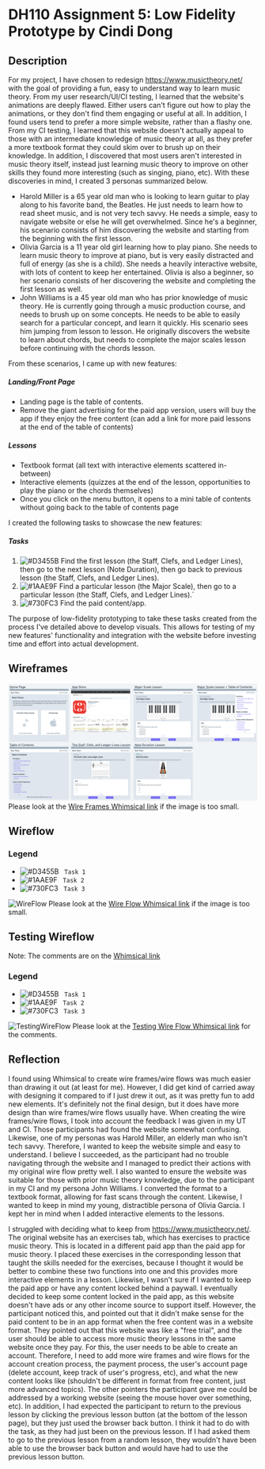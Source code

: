 # DH110 Assignment 5: Low Fidelity Prototype by Cindi Dong
## Description
For my project, I have chosen to redesign https://www.musictheory.net/ with the goal of providing a fun, easy to understand way to learn music theory. From my user research/UI/CI testing, I learned that the website's animations are deeply flawed. Either users can't figure out how to play the animations, or they don't find them engaging or useful at all. In addition, I found users tend to prefer a more simple website, rather than a flashy one. From my CI testing, I learned that this website doesn't actually appeal to those with an intermediate knowledge of music theory at all, as they prefer a more textbook format they could skim over to brush up on their knowledge. In addition, I discovered that most users aren't interested in music theory itself, instead just learning music theory to improve on other skills they found more interesting (such as singing, piano, etc). With these discoveries in mind, I created 3 personas summarized below.
- Harold Miller is a 65 year old man who is looking to learn guitar to play along to his favorite band, the Beatles. He just needs to learn how to read sheet music, and is not very tech savvy. He needs a simple, easy to navigate website or else he will get overwhelmed. Since he's a beginner, his scenario consists of him discovering the website and starting from the beginning with the first lesson.
- Olivia Garcia is a 11 year old girl learning how to play piano. She needs to learn music theory to improve at piano, but is very easily distracted and full of energy (as she is a child). She needs a heavily interactive website, with lots of content to keep her entertained. Olivia is also a beginner, so her scenario consists of her discovering the website and completing the first lesson as well.
- John Williams is a 45 year old man who has prior knowledge of music theory. He is currently going through a music production course, and needs to brush up on some concepts. He needs to be able to easily search for a particular concept, and learn it quickly. His scenario sees him jumping from lesson to lesson. He originally discovers the website to learn about chords, but needs to complete the major scales lesson before continuing with the chords lesson.

From these scenarios, I came up with new features:
##### Landing/Front Page
- Landing page is the table of contents.
- Remove the giant advertising for the paid app version, users will buy the app if they enjoy the free content (can add a link for more paid lessons at the end of the table of contents)
##### Lessons
- Textbook format (all text with interactive elements scattered in-between)
- Interactive elements (quizzes at the end of the lesson, opportunities to play the piano or the chords themselves)
- Once you click on the menu button, it opens to a mini table of contents without going back to the table of contents page

I created the following tasks to showcase the new features:
##### Tasks
1. ![#D3455B](https://via.placeholder.com/15/D3455B/000000?text=+) Find the first lesson (the Staff, Clefs, and Ledger Lines), then go to the next lesson (Note Duration), then go back to previous lesson (the Staff, Clefs, and Ledger Lines).
2. ![#1AAE9F](https://via.placeholder.com/15/1AAE9F/000000?text=+) Find a particular lesson (the Major Scale), then go to a particular lesson (the Staff, Clefs, and Ledger Lines).`
3. ![#730FC3](https://via.placeholder.com/15/730FC3/000000?text=+) Find the paid content/app.

The purpose of low-fidelity prototyping to take these tasks created from the process I've detailed above to develop visuals. This allows for testing of my new features' functionality and integration with the website before investing time and effort into actual development.

## Wireframes
![WireFrames](./WireFrames.png)
Please look at the [Wire Frames Whimsical link](https://whimsical.com/dh-110-wire-frames-8pFewvTjrHqtBBqxMr3MmS) if the image is too small.

## Wireflow
### Legend
- ![#D3455B](https://via.placeholder.com/15/D3455B/000000?text=+) ` Task 1`
- ![#1AAE9F](https://via.placeholder.com/15/1AAE9F/000000?text=+) ` Task 2`
- ![#730FC3](https://via.placeholder.com/15/730FC3/000000?text=+) ` Task 3`

![WireFlow](./WireFlow.png)
Please look at the [Wire Flow Whimsical link](https://whimsical.com/dh-110-wire-flow-F4QTy2sbHNRrqpZ4Xx7VRN) if the image is too small.

## Testing Wireflow
Note: The comments are on the [Whimsical link](https://whimsical.com/dh-110-testing-wire-flow-RNMQqsmtNKkvVCLBL4emfZ)
### Legend
- ![#D3455B](https://via.placeholder.com/15/D3455B/000000?text=+) ` Task 1`
- ![#1AAE9F](https://via.placeholder.com/15/1AAE9F/000000?text=+) ` Task 2`
- ![#730FC3](https://via.placeholder.com/15/730FC3/000000?text=+) ` Task 3`

![TestingWireFlow](./TestingWireFlow.png)
Please look at the [Testing Wire Flow Whimsical link](https://whimsical.com/dh-110-testing-wire-flow-RNMQqsmtNKkvVCLBL4emfZ) for the comments.

## Reflection
I found using Whimsical to create wire frames/wire flows was much easier than drawing it out (at least for me). However, I did get kind of carried away with designing it compared to if I just drew it out, as it was pretty fun to add new elements. It's definitely not the final design, but it does have more design than wire frames/wire flows usually have. When creating the wire frames/wire flows, I took into account the feedback I was given in my UT and CI. Those participants had found the website somewhat confusing. Likewise, one of my personas was Harold Miller, an elderly man who isn't tech savvy. Therefore, I wanted to keep the website simple and easy to understand. I believe I succeeded, as the participant had no trouble navigating through the website and I managed to predict their actions with my original wire flow pretty well. I also wanted to ensure the website was suitable for those with prior music theory knowledge, due to the participant in my CI and my persona John Williams. I converted the format to a textbook format, allowing for fast scans through the content. Likewise, I wanted to keep in mind my young, distractible persona of Olivia Garcia. I kept her in mind when I added interactive elements to the lessons.

I struggled with deciding what to keep from https://www.musictheory.net/. The original website has an exercises tab, which has exercises to practice music theory. This is located in a different paid app than the paid app for music theory. I placed these exercises in the corresponding lesson that taught the skills needed for the exercises, because I thought it would be better to combine these two functions into one and this provides more interactive elements in a lesson. Likewise, I wasn't sure if I wanted to keep the paid app or have any content locked behind a paywall. I eventually decided to keep some content locked in the paid app, as this website doesn't have ads or any other income source to support itself. However, the participant noticed this, and pointed out that it didn't make sense for the paid content to be in an app format when the free content was in a website format. They pointed out that this website was like a "free trial", and the user should be able to access more music theory lessons in the same website once they pay. For this, the user needs to be able to create an account. Therefore, I need to add more wire frames and wire flows for the account creation process, the payment process, the user's account page (delete account, keep track of user's progress, etc), and what the new content looks like (shouldn't be different in format from free content, just more advanced topics). The other pointers the participant gave me could be addressed by a working website (seeing the mouse hover over something, etc). In addition, I had expected the participant to return to the previous lesson by clicking the previous lesson button (at the bottom of the lesson page), but they just used the browser back button. I think it had to do with the task, as they had just been on the previous lesson. If I had asked them to go to the previous lesson from a random lesson, they wouldn't have been able to use the browser back button and would have had to use the previous lesson button.
